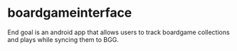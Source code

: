 # boardgameinterface
End goal is an android app that allows users to track boardgame collections and plays while syncing them to BGG.
